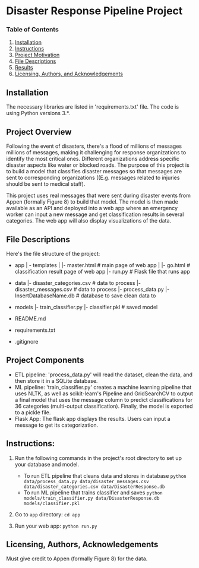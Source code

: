 # Disaster Response Pipeline Project

### Table of Contents

1. [Installation](#installation)
2. [Instructions](#Instruction)
3. [Project Motivation](#motivation)
4. [File Descriptions](#files)
5. [Results](#results)
6. [Licensing, Authors, and Acknowledgements](#licensing)

## Installation <a name="installation"></a>

The necessary libraries are listed in 'requirements.txt' file.
The code is using Python versions 3.\*.

## Project Overview<a name="overview"></a>

Following the event of disasters, there's a flood of millions of messages millions of messages, making it challenging for response organizations to identify the most critical ones. Different organizations address specific disaster aspects like water or blocked roads. The purpose of this project is to build a model that classifies disaster messages so that messages are sent to corresponding organizations ((E.g. messages related to injuries should be sent to medical staff).

This project uses real messages that were sent during disaster events from Appen (formally Figure 8) to build that model. The model is then made available as an API and deployed into a web app where an emergency worker can input a new message and get classification results in several categories. The web app will also display visualizations of the data.

## File Descriptions <a name="files"></a>

Here's the file structure of the project:

- app
  | - templates
  | |- master.html # main page of web app
  | |- go.html # classification result page of web app
  |- run.py # Flask file that runs app

- data
  |- disaster_categories.csv # data to process
  |- disaster_messages.csv # data to process
  |- process_data.py
  |- InsertDatabaseName.db # database to save clean data to

- models
  |- train_classifier.py
  |- classifier.pkl # saved model

- README.md
- requirements.txt
- .gitignore

## Project Components <a name="results"></a>

- ETL pipeline:
  'process_data.py' will read the dataset, clean the data, and then store it in a SQLite database.
- ML pipeline:
  'train_classifier.py' creates a machine learning pipeline that uses NLTK, as well as scikit-learn's Pipeline and GridSearchCV to output a final model that uses the message column to predict classifications for 36 categories (multi-output classification). Finally, the model is exported to a pickle file.
- Flask App:
  The flask app displays the results. Users can input a message to get its categorization.

## Instructions:

1. Run the following commands in the project's root directory to set up your database and model.

   - To run ETL pipeline that cleans data and stores in database
     `python data/process_data.py data/disaster_messages.csv data/disaster_categories.csv data/DisasterResponse.db`
   - To run ML pipeline that trains classifier and saves
     `python models/train_classifier.py data/DisasterResponse.db models/classifier.pkl`

2. Go to `app` directory: `cd app`

3. Run your web app: `python run.py`

## Licensing, Authors, Acknowledgements<a name="licensing"></a>

Must give credit to Appen (formally Figure 8) for the data.
